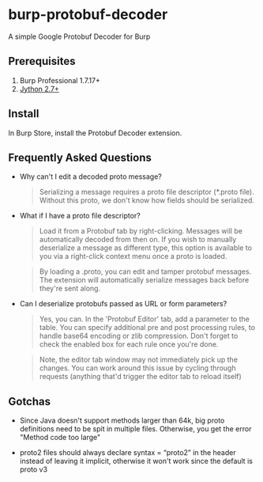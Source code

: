 burp-protobuf-decoder
=====================

A simple Google Protobuf Decoder for Burp


Prerequisites
-------------

1. Burp Professional 1.7.17+
2. [Jython 2.7+](http://www.jython.org/downloads.html)


Install
-------

In Burp Store, install the Protobuf Decoder extension.


Frequently Asked Questions
--------------------------

- Why can't I edit a decoded proto message?

	> Serializing a message requires a proto file descriptor (\*.proto file).
	> Without this proto, we don't know how fields should be serialized.

- What if I have a proto file descriptor?

	> Load it from a Protobuf tab by right-clicking. Messages will be
	> automatically decoded from then on. If you wish to manually
	> deserialize a message as different type, this option is available to you 
	> via a right-click context menu once a proto is loaded.

	> By loading a .proto, you can edit and tamper protobuf messages.
	> The extension will automatically serialize messages back before
	> they're sent along.

- Can I deserialize protobufs passed as URL or form parameters?

    > Yes, you can. In the 'Protobuf Editor' tab, add a parameter to
    > the table. You can specify additional pre and post processing
    > rules, to handle base64 encoding or zlib compression. Don't forget
    > to check the enabled box for each rule once you're done.

    > Note, the editor tab window may not immediately pick up the changes.
    > You can work around this issue by cycling through requests (anything
    > that'd trigger the editor tab to reload itself)


Gotchas
-------

- Since Java doesn't support methods larger than 64k, big proto definitions need
  to be spit in multiple files. Otherwise, you get the error "Method code too
  large"

- proto2 files should always declare syntax = “proto2” in the header instead of
  leaving it implicit, otherwise it won't work since the default is proto v3
